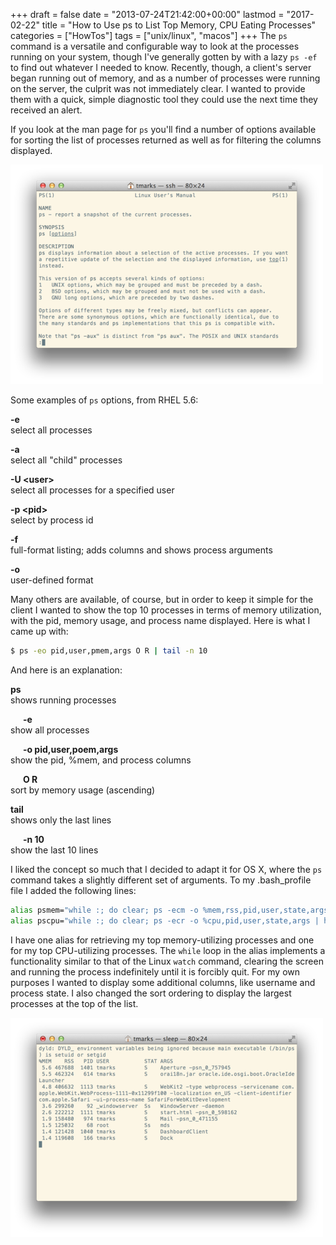 +++
draft       = false
date        = "2013-07-24T21:42:00+00:00"
lastmod     = "2017-02-22"
title       = "How to Use ps to List Top Memory, CPU Eating Processes"
categories  = ["HowTos"]
tags        = ["unix/linux", "macos"]
+++
The `ps` command is a versatile and configurable way to look at the processes running on your system, though I've generally gotten by with a lazy `ps -ef` to find out whatever I needed to know. Recently, though, a client's server began running out of memory, and as a number of processes were running on the server, the culprit was not immediately clear. I wanted to provide them with a quick, simple diagnostic tool they could use the next time they received an alert. 

If you look at the man page for `ps` you'll find a number of options available for sorting the list of processes returned as well as for filtering the columns displayed.

![](/img/2013-07-24-linux-unix-use-ps-to-list-top-memory-cpu-eating-processes/ac6287b65af17b95d247ea063f0aa1bfc6f106f3b69adf0ae73ed8258d3a6c7b.png)

Some examples of `ps` options, from RHEL 5.6:

**-e**  
select all processes

**-a**  
select all "child" processes

**-U &lt;user&gt;**  
select all processes for a specified user

**-p &lt;pid&gt;**  
select by process id

**-f**  
full-format listing; adds columns and shows process arguments

**-o**  
user-defined format

Many others are available, of course, but in order to keep it simple for the client I wanted to show the top 10 processes in terms of memory utilization, with the pid, memory usage, and process name displayed. Here is what I came up with:

```bash
$ ps -eo pid,user,pmem,args O R | tail -n 10
```
    
And here is an explanation:

**ps**  
shows running processes

**&nbsp;&nbsp;&nbsp;&nbsp;&nbsp;&nbsp;-e**  
show all processes

**&nbsp;&nbsp;&nbsp;&nbsp;&nbsp;&nbsp;-o pid,user,poem,args**  
show the pid, %mem, and process columns

**&nbsp;&nbsp;&nbsp;&nbsp;&nbsp;&nbsp;O R**  
sort by memory usage (ascending)

**tail**  
shows only the last lines

**&nbsp;&nbsp;&nbsp;&nbsp;&nbsp;&nbsp;-n 10**  
show the last 10 lines

I liked the concept so much that I decided to adapt it for OS X, where the `ps` command takes a slightly different set of arguments. To my .bash_profile file I added the following lines:

```bash
alias psmem="while :; do clear; ps -ecm -o %mem,rss,pid,user,state,args | head -n 10; sleep 5; done"
alias pscpu="while :; do clear; ps -ecr -o %cpu,pid,user,state,args | head -n 10; sleep 2; done"
```

I have one alias for retrieving my top memory-utilizing processes and one for my top CPU-utilizing processes. The `while` loop in the alias implements a functionality similar to that of the Linux `watch` command, clearing the screen and running the process indefinitely until it is forcibly quit. For my own purposes I wanted to display some additional columns, like username and process state. I also changed the sort ordering to display the largest processes at the top of the list.

![](/img/2013-07-24-linux-unix-use-ps-to-list-top-memory-cpu-eating-processes/2bcd3b2c40d8bc37893b47399aed325508e95c655492de8866a8365eede7008f.png)
